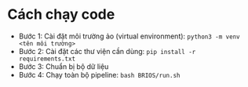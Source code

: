 # Cách chạy code
- Bước 1: Cài đặt môi trường ảo (virtual environment):
    `python3 -m venv <tên môi trường>`
- Bước 2: Cài đặt các thư viện cần dùng:
    `pip install -r requirements.txt`
- Bước 3: Chuẩn bị bộ dữ liệu
- Bước 4: Chạy toàn bộ pipeline:
    `bash BRIOS/run.sh`
